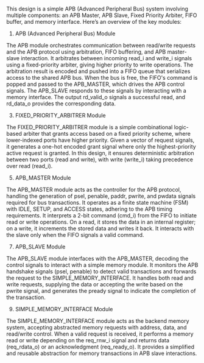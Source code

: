 This design is a simple APB (Advanced Peripheral Bus) system involving multiple components: an APB Master, APB Slave, Fixed Priority Arbiter, FIFO buffer, and memory interface. Here’s an overview of the key modules:

1. APB (Advanced Peripheral Bus) Module
   
The APB module orchestrates communication between read/write requests and the APB protocol using arbitration, FIFO buffering, and APB master-slave interaction. It arbitrates between incoming read_i and write_i signals using a fixed-priority arbiter, giving higher priority to write operations. The arbitration result is encoded and pushed into a FIFO queue that serializes access to the shared APB bus. When the bus is free, the FIFO's command is popped and passed to the APB_MASTER, which drives the APB control signals. The APB_SLAVE responds to these signals by interacting with a memory interface. The output rd_valid_o signals a successful read, and rd_data_o provides the corresponding data.


3. FIXED_PRIORITY_ARBITRER Module
   
The FIXED_PRIORITY_ARBITRER module is a simple combinational logic-based arbiter that grants access based on a fixed priority scheme, where lower-indexed ports have higher priority. Given a vector of request signals, it generates a one-hot encoded grant signal where only the highest-priority active request is granted. In this design, it ensures deterministic arbitration between two ports (read and write), with write (write_i) taking precedence over read (read_i).


5. APB_MASTER Module
   
The APB_MASTER module acts as the controller for the APB protocol, handling the generation of psel, penable, paddr, pwrite, and pwdata signals required for bus transactions. It operates as a finite state machine (FSM) with IDLE, SETUP, and ACCESS states, adhering to the APB timing requirements. It interprets a 2-bit command (cmd_i) from the FIFO to initiate read or write operations. On a read, it stores the data in an internal register; on a write, it increments the stored data and writes it back. It interacts with the slave only when the FIFO signals a valid command.


7. APB_SLAVE Module
   
The APB_SLAVE module interfaces with the APB_MASTER, decoding the control signals to interact with a simple memory module. It monitors the APB handshake signals (psel, penable) to detect valid transactions and forwards the request to the SIMPLE_MEMORY_INTERFACE. It handles both read and write requests, supplying the data or accepting the write based on the pwrite signal, and generates the pready signal to indicate the completion of the transaction.


9. SIMPLE_MEMORY_INTERFACE Module
    
The SIMPLE_MEMORY_INTERFACE module acts as the backend memory system, accepting abstracted memory requests with address, data, and read/write control. When a valid request is received, it performs a memory read or write depending on the req_rnw_i signal and returns data (req_rdata_o) or an acknowledgment (req_ready_o). It provides a simplified and reusable abstraction for memory transactions in APB slave interactions.

